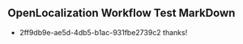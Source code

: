## OpenLocalization Workflow Test MarkDown
* 2ff9db9e-ae5d-4db5-b1ac-931fbe2739c2 thanks!

<!--HONumber=Jul16_HO2-->


